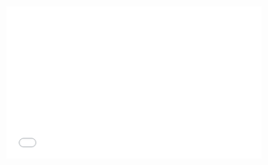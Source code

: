 <iframe width="100%" height="300" src="//jsrun.net/8JqKp/embedded/all/light/" allowfullscreen="allowfullscreen" frameborder="0"></iframe>